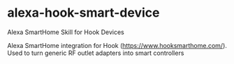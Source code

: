 # alexa-hook-smart-device
Alexa SmartHome Skill for Hook Devices


Alexa SmartHome integration for Hook (https://www.hooksmarthome.com/). Used
to turn generic RF outlet adapters into smart controllers
